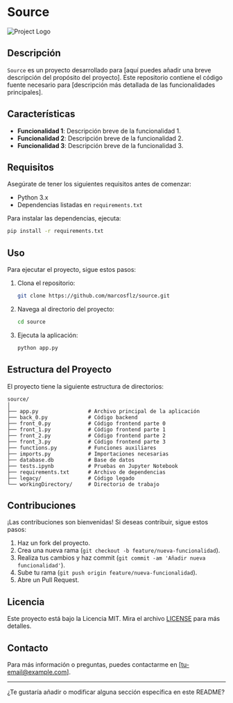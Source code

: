 # Source

![Project Logo](https://example.com/logo.png) <!-- Puedes agregar un logo si tienes uno -->

## Descripción

`Source` es un proyecto desarrollado para [aquí puedes añadir una breve descripción del propósito del proyecto]. Este repositorio contiene el código fuente necesario para [descripción más detallada de las funcionalidades principales].

## Características

- **Funcionalidad 1**: Descripción breve de la funcionalidad 1.
- **Funcionalidad 2**: Descripción breve de la funcionalidad 2.
- **Funcionalidad 3**: Descripción breve de la funcionalidad 3.

## Requisitos

Asegúrate de tener los siguientes requisitos antes de comenzar:

- Python 3.x
- Dependencias listadas en `requirements.txt`

Para instalar las dependencias, ejecuta:
```bash
pip install -r requirements.txt
```

## Uso

Para ejecutar el proyecto, sigue estos pasos:

1. Clona el repositorio:
    ```bash
    git clone https://github.com/marcosflz/source.git
    ```
2. Navega al directorio del proyecto:
    ```bash
    cd source
    ```
3. Ejecuta la aplicación:
    ```bash
    python app.py
    ```

## Estructura del Proyecto

El proyecto tiene la siguiente estructura de directorios:

```plaintext
source/
│
├── app.py                # Archivo principal de la aplicación
├── back_0.py             # Código backend
├── front_0.py            # Código frontend parte 0
├── front_1.py            # Código frontend parte 1
├── front_2.py            # Código frontend parte 2
├── front_3.py            # Código frontend parte 3
├── functions.py          # Funciones auxiliares
├── imports.py            # Importaciones necesarias
├── database.db           # Base de datos
├── tests.ipynb           # Pruebas en Jupyter Notebook
├── requirements.txt      # Archivo de dependencias
├── legacy/               # Código legado
└── workingDirectory/     # Directorio de trabajo
```

## Contribuciones

¡Las contribuciones son bienvenidas! Si deseas contribuir, sigue estos pasos:

1. Haz un fork del proyecto.
2. Crea una nueva rama (`git checkout -b feature/nueva-funcionalidad`).
3. Realiza tus cambios y haz commit (`git commit -am 'Añadir nueva funcionalidad'`).
4. Sube tu rama (`git push origin feature/nueva-funcionalidad`).
5. Abre un Pull Request.

## Licencia

Este proyecto está bajo la Licencia MIT. Mira el archivo [LICENSE](LICENSE) para más detalles.

## Contacto

Para más información o preguntas, puedes contactarme en [tu-email@example.com].

---

¿Te gustaría añadir o modificar alguna sección específica en este README?
